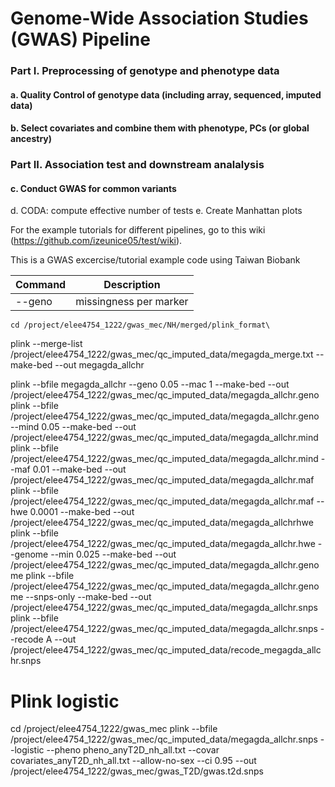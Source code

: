 # Genome-Wide Association Studies (GWAS) Pipeline

 ### Part I. Preprocessing of genotype and phenotype data
 #### a. Quality Control of genotype data (including array, sequenced, imputed data)
 #### b. Select covariates and combine them with phenotype, PCs (or global ancestry)

 ### Part II. Association test and downstream analalysis
 #### c. Conduct GWAS for common variants
 d. CODA: compute effective number of tests
 e. Create Manhattan plots


For the example tutorials for different pipelines, go to this wiki (https://github.com/izeunice05/test/wiki).

This is a GWAS excercise/tutorial example code using Taiwan Biobank

| Command   |    Description         |
|---------  |------------------------|
| --geno    | missingness per marker |


```
cd /project/elee4754_1222/gwas_mec/NH/merged/plink_format\
```
plink --merge-list /project/elee4754_1222/gwas_mec/qc_imputed_data/megagda_merge.txt --make-bed --out megagda_allchr

plink --bfile megagda_allchr --geno 0.05 --mac 1 --make-bed --out /project/elee4754_1222/gwas_mec/qc_imputed_data/megagda_allchr.geno
plink --bfile /project/elee4754_1222/gwas_mec/qc_imputed_data/megagda_allchr.geno --mind 0.05 --make-bed --out /project/elee4754_1222/gwas_mec/qc_imputed_data/megagda_allchr.mind
plink --bfile /project/elee4754_1222/gwas_mec/qc_imputed_data/megagda_allchr.mind --maf 0.01 --make-bed --out /project/elee4754_1222/gwas_mec/qc_imputed_data/megagda_allchr.maf
plink --bfile /project/elee4754_1222/gwas_mec/qc_imputed_data/megagda_allchr.maf --hwe 0.0001 --make-bed --out /project/elee4754_1222/gwas_mec/qc_imputed_data/megagda_allchrhwe
plink --bfile /project/elee4754_1222/gwas_mec/qc_imputed_data/megagda_allchr.hwe --genome --min 0.025 --make-bed --out /project/elee4754_1222/gwas_mec/qc_imputed_data/megagda_allchr.genome
plink --bfile /project/elee4754_1222/gwas_mec/qc_imputed_data/megagda_allchr.genome --snps-only --make-bed --out /project/elee4754_1222/gwas_mec/qc_imputed_data/megagda_allchr.snps 
plink --bfile /project/elee4754_1222/gwas_mec/qc_imputed_data/megagda_allchr.snps --recode A --out /project/elee4754_1222/gwas_mec/qc_imputed_data/recode_megagda_allchr.snps

# Plink logistic
cd /project/elee4754_1222/gwas_mec
plink --bfile /project/elee4754_1222/gwas_mec/qc_imputed_data/megagda_allchr.snps --logistic --pheno pheno_anyT2D_nh_all.txt --covar covariates_anyT2D_nh_all.txt --allow-no-sex --ci 0.95 --out /project/elee4754_1222/gwas_mec/gwas_T2D/gwas.t2d.snps
